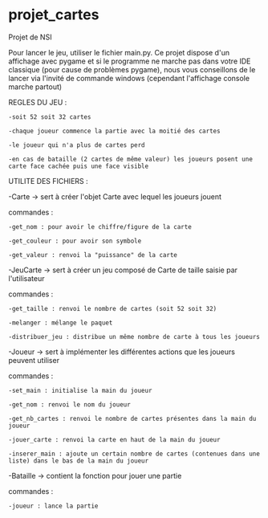 # projet_cartes
Projet de NSI 

Pour lancer le jeu, utiliser le fichier main.py.
Ce projet dispose d'un affichage avec pygame et si le programme ne marche pas dans votre IDE classique (pour cause de problèmes pygame), nous vous conseillons de le lancer via l'invité de commande windows 
(cependant l'affichage console marche partout)

REGLES DU JEU :

    -soit 52 soit 32 cartes

    -chaque joueur commence la partie avec la moitié des cartes

    -le joueur qui n'a plus de cartes perd

    -en cas de bataille (2 cartes de même valeur) les joueurs posent une carte face cachée puis une face visible


UTILITE DES FICHIERS :

  -Carte -> sert à créer l'objet Carte avec lequel les joueurs jouent

  commandes :
  
    -get_nom : pour avoir le chiffre/figure de la carte 
  
    -get_couleur : pour avoir son symbole
  
    -get_valeur : renvoi la "puissance" de la carte
  
  
-JeuCarte -> sert à créer un jeu composé de Carte de taille saisie par l'utilisateur

  commandes :
  
    -get_taille : renvoi le nombre de cartes (soit 52 soit 32)
  
    -melanger : mélange le paquet
  
    -distribuer_jeu : distribue un même nombre de carte à tous les joueurs
  
-Joueur -> sert à implémenter les différentes actions que les joueurs peuvent utiliser

  commandes :
  
    -set_main : initialise la main du joueur
  
    -get_nom : renvoi le nom du joueur
  
    -get_nb_cartes : renvoi le nombre de cartes présentes dans la main du joueur
  
    -jouer_carte : renvoi la carte en haut de la main du joueur
  
    -inserer_main : ajoute un certain nombre de cartes (contenues dans une liste) dans le bas de la main du joueur
  
  
-Bataille -> contient la fonction pour jouer une partie

  commandes :
  
    -joueur : lance la partie
  
 
